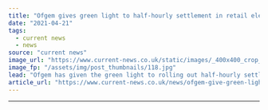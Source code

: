 ```yaml
---
title: "Ofgem gives green light to half-hourly settlement in retail electricity market"
date: "2021-04-21"
tags: 
  - current news
  - news
source: "current news"
image_url: "https://www.current-news.co.uk/static/images/_400x400_crop_center-center/Transmission-UK-Credit-Andy-Beecroft.jpg"
image_fp: "/assets/img/post_thumbnails/118.jpg"
lead: "​Ofgem has given the green light to rolling out half-hourly settlement across the retail electricity market in Britain."
article_url: "https://www.current-news.co.uk/news/ofgem-give-green-light-to-half-hourly-settlement-in-retail-electricity-market?utm_source=rss-feeds&utm_medium=rss&utm_campaign=rss"
---
```


---
